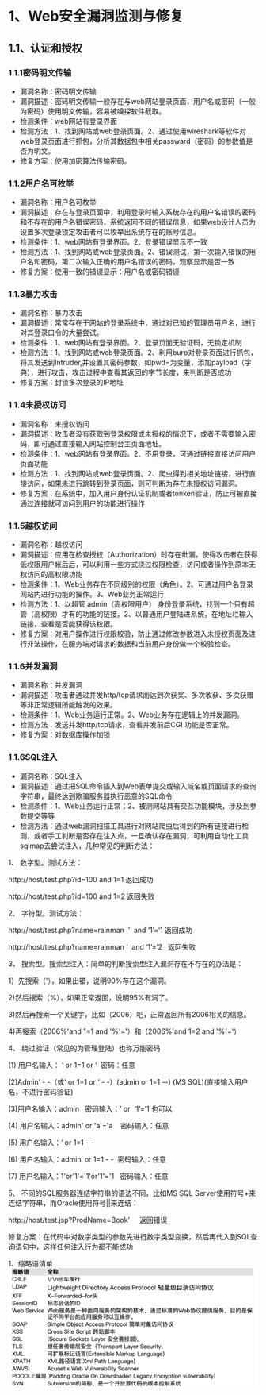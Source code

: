 # 1、Web安全漏洞监测与修复

## 1.1、认证和授权

### 1.1.1密码明文传输

* 漏洞名称：密码明文传输
* 漏洞描述：密码明文传输一般存在与web网站登录页面，用户名或密码（一般为密码）使用明文传输，容易被嗅探软件截取。
* 检测条件：web网站有登录界面
* 检测方法：1、找到网站或web登录页面。2、通过使用wireshark等软件对web登录页面进行抓包，分析其数据包中相关passward（密码）的参数值是否为明文。
* 修复方案：使用加密算法传输密码。

### 1.1.2用户名可枚举

* 漏洞名称：用户名可枚举
* 漏洞描述：存在与登录页面中，利用登录时输入系统存在的用户名错误的密码和不存在的用户名错误密码，系统返回不同的错误信息，如果web设计人员为设置多次登录锁定攻击者可以枚举出系统存在的账号信息。
* 检测条件：1、web网站有登录界面。2、登录错误显示不一致
* 检测方法：1、找到网站或web登录页面。2、错误测试，第一次输入错误的用户名和密码，第二次输入正确的用户名错误的密码，观察显示是否一致
* 修复方案：使用一致的错误显示：用户名或密码错误

### 1.1.3暴力攻击

* 漏洞名称：暴力攻击
* 漏洞描述：常常存在于网站的登录系统中，通过对已知的管理员用户名，进行对其登录口令的大量尝试。
* 检测条件：1、web网站有登录界面。2、登录页面无验证码，无锁定机制
* 检测方法：1、找到网站或web登录页面。2、利用burp对登录页面进行抓包，将其发送到Intruder,并设置其密码参数，如pwd=为变量，添加payload（字典），进行攻击，攻击过程中查看其返回的字节长度，来判断是否成功
* 修复方案：封锁多次登录的IP地址

### 1.1.4未授权访问

* 漏洞名称：未授权访问
* 漏洞描述：攻击者没有获取到登录权限或未授权的情况下，或者不需要输入密码，即可通过直接输入网站控制台主页面地址。
* 检测条件：1、web网站有登录界面。2、不用登录，可通过链接直接访问用户页面功能
* 检测方法：1、找到网站或web登录页面。2、爬虫得到相关地址链接，进行直接访问，如果未进行跳转到登录页面，则可判断为存在未授权访问漏洞。
* 修复方案：在系统中，加入用户身份认证机制或者tonken验证，防止可被直接通过连接就可访问到用户的功能进行操作

### 1.1.5越权访问

* 漏洞名称：越权访问
* 漏洞描述：应用在检查授权（Authorization）时存在纰漏，使得攻击者在获得低权限用户帐后后，可以利用一些方式绕过权限检查，访问或者操作到原本无权访问的高权限功能
* 检测条件：1、Web业务存在不同级别的权限（角色）。2、可通过用户名登录网站内进行功能的操作。3、Web业务正常运行
* 检测方法：1、以超管 admin（高权限用户） 身份登录系统，找到一个只有超管（高权限）才有的功能的链接。2、以普通用户登陆进系统，在地址栏输入链接，查看是否能获得该权限。
* 修复方案：对用户操作进行权限校验，防止通过修改参数进入未授权页面及进行非法操作，在服务端对请求的数据和当前用户身份做一个校验检查。

### 1.1.6并发漏洞

* 漏洞名称：并发漏洞
* 漏洞描述：攻击者通过并发http/tcp请求而达到次获奖、多次收获、多次获赠等非正常逻辑所能触发的效果。
* 检测条件：1、Web业务运行正常。2、Web业务存在逻辑上的并发漏洞。
* 检测方法：发送并发http/tcp请求，查看并发前后CGI 功能是否正常。
* 修复方案：对数据库操作加锁

### 1.1.6SQL注入

* 漏洞名称：SQL注入
* 漏洞描述：通过把SQL命令插入到Web表单提交或输入域名或页面请求的查询字符串，最终达到欺骗服务器执行恶意的SQL命令
* 检测条件：1、Web业务运行正常；2、被测网站具有交互功能模块，涉及到参数提交等等
* 检测方法：通过web漏洞扫描工具进行对网站爬虫后得到的所有链接进行检测，或者手工判断是否存在注入点，一旦确认存在漏洞，可利用自动化工具sqlmap去尝试注入，几种常见的判断方法：

1、 数字型。测试方法：

http://host/test.php?id=100 and 1=1 返回成功

http://host/test.php?id=100 and 1=2 返回失败

2、 字符型。测试方法：

http://host/test.php?name=rainman  ’  and ‘1’=‘1 返回成功

http://host/test.php?name=rainman ’  and ‘1’=‘2   返回失败

3、 搜索型。搜索型注入：简单的判断搜索型注入漏洞存在不存在的办法是：

1）先搜索（'），如果出错，说明90%存在这个漏洞。

2)然后搜索（%），如果正常返回，说明95%有洞了。

3)然后再搜索一个关键字，比如（2006）吧，正常返回所有2006相关的信息。

4)再搜索（2006%'and 1=1 and '%'='）和（2006%'and 1=2 and '%'='）

4、 绕过验证（常见的为管理登陆）也称万能密码

(1) 用户名输入： ‘ or 1=1 or ‘  密码：任意

(2)Admin’ - -（或‘ or 1=1 or ‘ - -）(admin or 1=1 --) (MS SQL)(直接输入用户名，不进行密码验证)

(3)用户名输入：admin   密码输入：’ or  ‘1’=’1 也可以

(4) 用户名输入：admin' or 'a'='a    密码输入：任意

(5) 用户名输入：‘ or 1=1 - -

(6) 用户名输入：admin‘ or 1=1 - -  密码输入：任意

(7) 用户名输入：1'or'1'='1'or'1'='1   密码输入：任意

5、 不同的SQL服务器连结字符串的语法不同，比如MS SQL Server使用符号+来连结字符串，而Oracle使用符号||来连结：

http://host/test.jsp?ProdName=Book’     返回错误


修复方案：在代码中对数字类型的参数先进行数字类型变换，然后再代入到SQL查询语句中，这样任何注入行为都不能成功

1、缩略语清单
![images](zfr_web.png)

